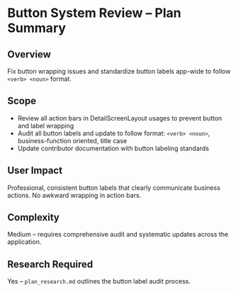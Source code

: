 # Button System Review – Plan Summary

## Overview
Fix button wrapping issues and standardize button labels app-wide to follow `<verb> <noun>` format.

## Scope
- Review all action bars in DetailScreenLayout usages to prevent button and label wrapping
- Audit all button labels and update to follow format: `<verb> <noun>`, business-function oriented, title case
- Update contributor documentation with button labeling standards

## User Impact
Professional, consistent button labels that clearly communicate business actions. No awkward wrapping in action bars.

## Complexity
Medium – requires comprehensive audit and systematic updates across the application.

## Research Required
Yes – `plan_research.md` outlines the button label audit process.
